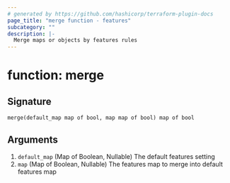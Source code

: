```yaml
---
# generated by https://github.com/hashicorp/terraform-plugin-docs
page_title: "merge function - features"
subcategory: ""
description: |-
  Merge maps or objects by features rules
---
```


# function: merge





## Signature

<!-- signature generated by tfplugindocs -->
```text
merge(default_map map of bool, map map of bool) map of bool
```

## Arguments

<!-- arguments generated by tfplugindocs -->
1. `default_map` (Map of Boolean, Nullable) The default features setting
1. `map` (Map of Boolean, Nullable) The features map to merge into default features map


